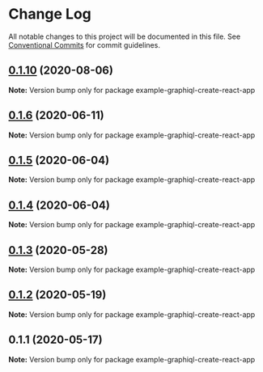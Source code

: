 # Change Log

All notable changes to this project will be documented in this file.
See [Conventional Commits](https://conventionalcommits.org) for commit guidelines.

## [0.1.10](https://github.com/graphql/graphiql/compare/example-graphiql-create-react-app@0.1.6...example-graphiql-create-react-app@0.1.10) (2020-08-06)

**Note:** Version bump only for package example-graphiql-create-react-app

## [0.1.6](https://github.com/graphql/graphiql/compare/example-graphiql-create-react-app@0.1.5...example-graphiql-create-react-app@0.1.6) (2020-06-11)

**Note:** Version bump only for package example-graphiql-create-react-app

## [0.1.5](https://github.com/graphql/graphiql/compare/example-graphiql-create-react-app@0.1.4...example-graphiql-create-react-app@0.1.5) (2020-06-04)

**Note:** Version bump only for package example-graphiql-create-react-app

## [0.1.4](https://github.com/graphql/graphiql/compare/example-graphiql-create-react-app@0.1.3...example-graphiql-create-react-app@0.1.4) (2020-06-04)

**Note:** Version bump only for package example-graphiql-create-react-app

## [0.1.3](https://github.com/graphql/graphiql/compare/example-graphiql-create-react-app@0.1.2...example-graphiql-create-react-app@0.1.3) (2020-05-28)

**Note:** Version bump only for package example-graphiql-create-react-app

## [0.1.2](https://github.com/graphql/graphiql/compare/example-graphiql-create-react-app@0.1.1...example-graphiql-create-react-app@0.1.2) (2020-05-19)

**Note:** Version bump only for package example-graphiql-create-react-app

## 0.1.1 (2020-05-17)

**Note:** Version bump only for package example-graphiql-create-react-app
